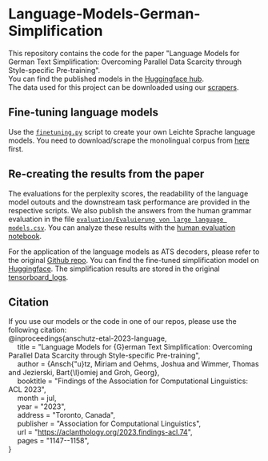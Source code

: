 # Language-Models-German-Simplification
This repository contains the code for the paper "Language Models for German Text Simplification: Overcoming Parallel Data Scarcity through Style-specific Pre-training".  
You can find the published models in the [Huggingface hub](https://huggingface.co/tum-nlp).  
The data used for this project can be downloaded using our [scrapers](https://github.com/brjezierski/scrapers).

## Fine-tuning language models
Use the [``finetuning.py``](https://github.com/MiriUll/Language-Models-German-Simplification/blob/main/finetuning.py) script to create your own Leichte Sprache language models. You need to download/scrape the monolingual corpus from [here](https://github.com/brjezierski/scrapers) first.

## Re-creating the results from the paper
The evaluations for the perplexity scores, the readability of the language model outouts and the downstream task performance are provided in the respective scripts. We also publish the answers from the human grammar evaluation in the file [``evaluation/Evaluierung von large language models.csv``](https://github.com/MiriUll/Language-Models-German-Simplification/blob/main/evaluation/Evaluierung%20von%20large%20language%20models.csv). You can analyze these results with the [human evaluation notebook](https://github.com/MiriUll/Language-Models-German-Simplification/blob/main/human_eval.ipynb).   

For the application of the language models as ATS decoders, please refer to the original [Github repo](https://github.com/a-rios/longmbart). You can find the fine-tuned simplification model on [Huggingface](https://huggingface.co/josh-oo/custom-decoder-ats). The simplification results are stored in the original [tensorboard_logs](https://github.com/MiriUll/Language-Models-German-Simplification/tree/main/evaluation/tensorboard_logs_simplification).

## Citation
If you use our models or the code in one of our repos, please use the following citation:  
@inproceedings{anschutz-etal-2023-language,  
&emsp;  title = "Language Models for {G}erman Text Simplification: Overcoming Parallel Data Scarcity through Style-specific Pre-training",  
&emsp;  author = {Ansch{\"u}tz, Miriam  and Oehms, Joshua  and Wimmer, Thomas  and Jezierski, Bart{\l}omiej  and Groh, Georg},  
&emsp;  booktitle = "Findings of the Association for Computational Linguistics: ACL 2023",  
&emsp;  month = jul,  
&emsp;  year = "2023",  
&emsp;  address = "Toronto, Canada",  
&emsp;  publisher = "Association for Computational Linguistics",  
&emsp;  url = "https://aclanthology.org/2023.findings-acl.74",  
&emsp;  pages = "1147--1158",  
}
